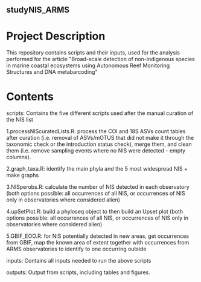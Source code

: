 ## studyNIS_ARMS

# Project Description

This repository contains scripts and their inputs, used for the analysis performed for the article "Broad-scale detection of non-indigenous species in marine coastal ecosystems using Autonomous Reef Monitoring Structures and DNA metabarcoding"

# Contents

scripts: Contains the five different scripts used after the manual curation of the NIS list

1.processNIScuratedLists.R: process the COI and 18S ASVs count tables after curation (i.e. removal of ASVs/mOTUS that did not make it through the taxonomic check or the introduction status check), merge them, and clean them (i.e. remove sampling events where no NIS were detected - empty columns).

2.graph_taxa.R: identify the main phyla and the 5 most widespread NIS + make graphs

3.NISperobs.R: calculate the number of NIS detected in each observatory (both options possible: all occurrences of all NIS, or occurrences of NIS only in observatories where considered alien)

4.upSetPlot.R: build a phyloseq object to then build an Upset plot (both options possible: all occurrences of all NIS, or occurrences of NIS only in observatories where considered alien)

5.GBIF_EOO.R: for NIS potentially detected in new areas, get occurrences from GBIF, map the known area of extent together with occurrences from ARMS observatories to identify to one occurring outside


inputs: Contains all inputs needed to run the above scripts


outputs: Output from scripts, including tables and figures.
